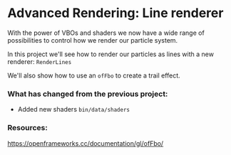 # Advanced Rendering: Line renderer

With the power of VBOs and shaders we now have a wide range of possibilities to control how we render our particle system.

In this project we'll see how to render our particles as lines with a new renderer: ```RenderLines```

We'll also show how to use an ``ofFbo`` to create a trail effect.


### What has changed from the previous project:
- Added new shaders ``bin/data/shaders``


### Resources:
https://openframeworks.cc/documentation/gl/ofFbo/